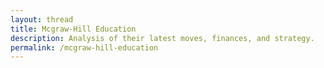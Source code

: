 ```yaml
---
layout: thread
title: Mcgraw-Hill Education
description: Analysis of their latest moves, finances, and strategy.
permalink: /mcgraw-hill-education
---
```

